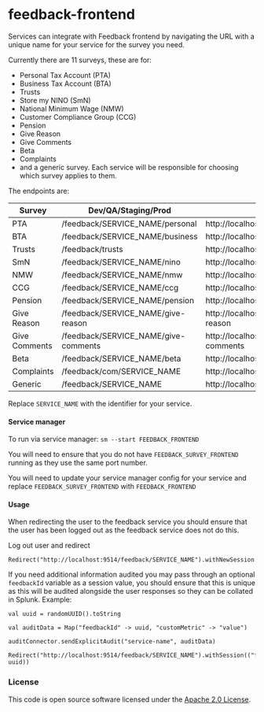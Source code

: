 
# feedback-frontend

Services can integrate with Feedback frontend by navigating the URL with a unique name for your service for the survey you need.

Currently there are 11 surveys, these are for:
* Personal Tax Account (PTA)
* Business Tax Account (BTA)
* Trusts
* Store my NINO (SmN)
* National Minimum Wage (NMW)
* Customer Compliance Group (CCG)
* Pension
* Give Reason
* Give Comments
* Beta
* Complaints
* and a generic survey. Each service will be responsible for choosing which survey applies to them.

The endpoints are:

| Survey        | Dev/QA/Staging/Prod                  | Local                                                     |
|---------------|--------------------------------------|-----------------------------------------------------------|
| PTA           | /feedback/SERVICE_NAME/personal      | http://localhost:9514/feedback/SERVICE_NAME/personal      |
| BTA           | /feedback/SERVICE_NAME/business      | http://localhost:9514/feedback/SERVICE_NAME/business      |
| Trusts        | /feedback/trusts                     | http://localhost:9514/feedback/trusts                     |
| SmN           | /feedback/SERVICE_NAME/nino          | http://localhost:9514/feedback/SERVICE_NAME/nino          |
| NMW           | /feedback/SERVICE_NAME/nmw           | http://localhost:9514/feedback/SERVICE_NAME/nmw           |
| CCG           | /feedback/SERVICE_NAME/ccg           | http://localhost:9514/feedback/SERVICE_NAME/ccg           |
| Pension       | /feedback/SERVICE_NAME/pension       | http://localhost:9514/feedback/SERVICE_NAME/pension       |
| Give Reason   | /feedback/SERVICE_NAME/give-reason   | http://localhost:9514/feedback/SERVICE_NAME/give-reason   |
| Give Comments | /feedback/SERVICE_NAME/give-comments | http://localhost:9514/feedback/SERVICE_NAME/give-comments |
| Beta          | /feedback/SERVICE_NAME/beta          | http://localhost:9514/feedback/SERVICE_NAME/beta          | 
| Complaints    | /feedback/com/SERVICE_NAME           | http://localhost:9514/feedback/com/SERVICE_NAME           |
| Generic       | /feedback/SERVICE_NAME               | http://localhost:9514/feedback/SERVICE_NAME               |

Replace `SERVICE_NAME` with the identifier for your service.

#### Service manager

To run via service manager: `sm --start FEEDBACK_FRONTEND`

You will need to ensure that you do not have `FEEDBACK_SURVEY_FRONTEND` running as they use the same port number.

You will need to update your service manager config for your service and replace `FEEDBACK_SURVEY_FRONTEND` with `FEEDBACK_FRONTEND`

#### Usage

When redirecting the user to the feedback service you should ensure that the user has been logged out as the feedback service does not do this.

Log out user and redirect
```
Redirect("http://localhost:9514/feedback/SERVICE_NAME").withNewSession
```

If you need additional information audited you may pass through an optional `feedbackId` variable as a session value, you should ensure that this is unique as this will be audited alongside the user responses so they can be collated in Splunk.
Example:
```
val uuid = randomUUID().toString

val auditData = Map("feedbackId" -> uuid, "customMetric" -> "value")

auditConnector.sendExplicitAudit("service-name", auditData)

Redirect("http://localhost:9514/feedback/SERVICE_NAME").withSession(("feedbackId", uuid))
```
### License

This code is open source software licensed under the [Apache 2.0 License]("http://www.apache.org/licenses/LICENSE-2.0.html").

